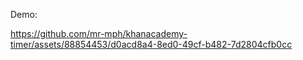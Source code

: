 Demo:

https://github.com/mr-mph/khanacademy-timer/assets/88854453/d0acd8a4-8ed0-49cf-b482-7d2804cfb0cc
